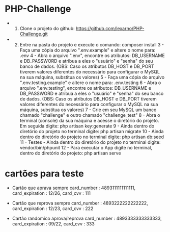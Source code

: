 # PHP-Challenge

- 1. Clone o projeto do github: https://github.com/lexarno/PHP-Challenge.git
- 2. Entre na pasta do projeto e execute o comando: composer install
3 - Faça uma cópia do arquivo ".env.example" e altere o nome para: .env
4 - Abra o arquivo ".env", encontre os atributos: DB_USERNAME e DB_PASSWORD e atribua a eles o "usuário" e "senha" do seu banco de dados.
(OBS: Caso os atributos DB_HOST e DB_PORT tiverem valores diferentes do necessário para configurar o MySQL na sua máquina, substitua os valores)
5 - Faça uma cópia do arquivo ".env.testing.example" e altere o nome para: .env.testing
6 - Abra o arquivo ".env.testing", encontre os atributos: DB_USERNAME e DB_PASSWORD e atribua a eles o "usuário" e "senha" do seu banco de dados.
(OBS: Caso os atributos DB_HOST e DB_PORT tiverem valores diferentes do necessário para configurar o MySQL na sua máquina, substitua os valores)
7 - Crie em seu MySQL um banco chamado "challenge" e outro chamado "challenge_test"
8 - Abra o terminal (console) da sua máquina e acesse o diretório do projeto. Em seguida digite: php artisan key:generate
9 - Ainda dentro do diretório do projeto no terminal digite: php artisan migrate
10 - Ainda dentro do diretório do projeto no terminal digite: php artisan db:seed
11 - Testes - Ainda dentro do diretório do projeto no terminal digite: vendor/bin/phpunit
12 - Para executar o App digite no terminal, dentro do diretório do projeto: php artisan serve


# cartões para teste

- Cartão que aprava sempre
card_number : 4893111111111111,
card_expiration : 12/26, 
card_cvv : 111

- Cartão que reprova sempre
card_number : 4893222222222222,
card_expiration : 12/23,
card_cvv : 222

- Cartão randomico aprova/reprova
card_number : 4893333333333333,
card_expiration : 09/22,
card_cvv : 333